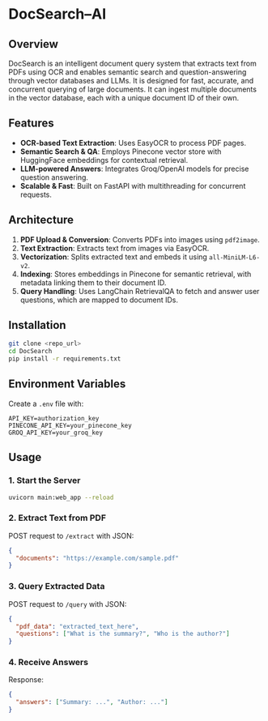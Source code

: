 # DocSearch–AI 

## Overview

DocSearch is an intelligent document query system that extracts text from PDFs using OCR and enables semantic search and question-answering through vector databases and LLMs. It is designed for fast, accurate, and concurrent querying of large documents. It can ingest multiple documents in the vector database, each with a unique document ID of their own.

## Features

* **OCR-based Text Extraction**: Uses EasyOCR to process PDF pages.
* **Semantic Search & QA**: Employs Pinecone vector store with HuggingFace embeddings for contextual retrieval.
* **LLM-powered Answers**: Integrates Groq/OpenAI models for precise question answering.
* **Scalable & Fast**: Built on FastAPI with multithreading for concurrent requests.

## Architecture

1. **PDF Upload & Conversion**: Converts PDFs into images using `pdf2image`.
2. **Text Extraction**: Extracts text from images via EasyOCR.
3. **Vectorization**: Splits extracted text and embeds it using `all-MiniLM-L6-v2`.
4. **Indexing**: Stores embeddings in Pinecone for semantic retrieval, with metadata linking them to their document ID.
5. **Query Handling**: Uses LangChain RetrievalQA to fetch and answer user questions, which are mapped to document IDs.

## Installation

```bash
git clone <repo_url>
cd DocSearch
pip install -r requirements.txt
```

## Environment Variables

Create a `.env` file with:

```
API_KEY=authorization_key
PINECONE_API_KEY=your_pinecone_key
GROQ_API_KEY=your_groq_key
```

## Usage

### 1. Start the Server

```bash
uvicorn main:web_app --reload
```

### 2. Extract Text from PDF

POST request to `/extract` with JSON:

```json
{
  "documents": "https://example.com/sample.pdf"
}
```

### 3. Query Extracted Data

POST request to `/query` with JSON:

```json
{
  "pdf_data": "extracted_text_here",
  "questions": ["What is the summary?", "Who is the author?"]
}
```

### 4. Receive Answers

Response:

```json
{
  "answers": ["Summary: ...", "Author: ..."]
}
```


